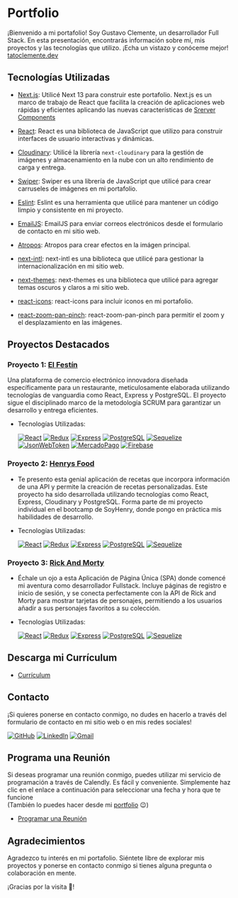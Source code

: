 # Portfolio

¡Bienvenido a mi portafolio! Soy Gustavo Clemente, un desarrollador Full Stack. En esta presentación, encontrarás información sobre mí, mis proyectos y las tecnologías que utilizo.
¡Echa un vistazo y conóceme mejor! [tatoclemente.dev](https://www.tatoclemente.dev/)

## Tecnologías Utilizadas

- [Next.js](https://nextjs.org/): Utilicé Next 13 para construir este portafolio. Next.js es un marco de trabajo de React que facilita la creación de aplicaciones web rápidas y eficientes aplicando las nuevas características de [Srerver Components](https://nextjs.org/docs/app/building-your-application/rendering/server-components)

- [React](https://reactjs.org/): React es una biblioteca de JavaScript que utilizo para construir interfaces de usuario interactivas y dinámicas.

- [Cloudinary](https://cloudinary.com/): Utilicé la librería `next-cloudinary` para la gestión de imágenes y almacenamiento en la nube con un alto rendimiento de carga y entrega.

- [Swiper](https://swiperjs.com/): Swiper es una librería de JavaScript que utilicé para crear carruseles de imágenes en mi portafolio.

- [Eslint](https://eslint.org/): Eslint es una herramienta que utilicé para mantener un código limpio y consistente en mi proyecto.

- [EmailJS](https://www.emailjs.com/): EmailJS para enviar correos electrónicos desde el formulario de contacto en mi sitio web.

- [Atropos](https://github.com/davidkpiano/atropos): Atropos para crear efectos en la imágen principal.

- [next-intl](https://github.com/vinissimus/next-intl): next-intl es una biblioteca que utilicé para gestionar la internacionalización en mi sitio web.

- [next-themes](https://github.com/pacocoursey/next-themes): next-themes es una biblioteca que utilicé para agregar temas oscuros y claros a mi sitio web.

- [react-icons](https://react-icons.github.io/react-icons/): react-icons para incluir iconos en mi portafolio.

- [react-zoom-pan-pinch](https://github.com/ben174/react-zoom-pan-pinch): react-zoom-pan-pinch para permitir el zoom y el desplazamiento en las imágenes.

## Proyectos Destacados

### Proyecto 1: [El Festín](https://pf-front-end-grupo3.vercel.app/)
Una plataforma de comercio electrónico innovadora diseñada específicamente para un restaurante, meticulosamente elaborada utilizando tecnologías de vanguardia como React, Express y PostgreSQL. El proyecto sigue el disciplinado marco de la metodología SCRUM para garantizar un desarrollo y entrega eficientes.
- Tecnologías Utilizadas:
  
  [![React](https://img.shields.io/badge/-React.Js-61DAFB?logo=react&logoColor=white&labelColor=101010)]()
  [![Redux](https://img.shields.io/badge/-Redux-764ABC?logo=redux&logoColor=white&labelColor=101010)]()
  [![Express](https://img.shields.io/badge/-Express-000000?logo=express&logoColor=white&labelColor=101010)]()
  [![PostgreSQL](https://img.shields.io/badge/PostgreSQL-4169E1?logo=postgresql&logoColor=white&labelColor=101010)]()
  [![Sequelize](https://img.shields.io/badge/Sequelize-52B0E7?logo=sequelize&logoColor=white&labelColor=101010)]()
  [![JsonWebToken](https://img.shields.io/badge/Json_Web_tokens-000000?logo=jsonwebtokens&logoColor=white&labelColor=101010)]()
  [![MercadoPago](https://img.shields.io/badge/Mercado_Pago-00B1EA?logo=mercadopago&logoColor=white&labelColor=101010)]()
  [![Firebase](https://img.shields.io/badge/Firebase-FFCA28?logo=firebase&logoColor=white&labelColor=101010)]()
  

### Proyecto 2: [Henrys Food](https://henrysfood.netlify.app/)
- Te presento esta genial aplicación de recetas que incorpora información de una API y permite la creación de recetas personalizadas. Este proyecto ha sido desarrollada utilizando tecnologías como React, Express, Cloudinary y PostgreSQL. Forma parte de mi proyecto individual en el bootcamp de SoyHenry, donde pongo en práctica mis habilidades de desarrollo.
- Tecnologías Utilizadas:
  
  [![React](https://img.shields.io/badge/-React.Js-61DAFB?logo=react&logoColor=white&labelColor=101010)]()
  [![Redux](https://img.shields.io/badge/-Redux-764ABC?logo=redux&logoColor=white&labelColor=101010)]()
  [![Express](https://img.shields.io/badge/-Express-000000?logo=express&logoColor=white&labelColor=101010)]()
  [![PostgreSQL](https://img.shields.io/badge/PostgreSQL-4169E1?logo=postgresql&logoColor=white&labelColor=101010)]()
  [![Sequelize](https://img.shields.io/badge/Sequelize-52B0E7?logo=sequelize&logoColor=white&labelColor=101010)]()

### Proyecto 3: [Rick And Morty](https://rickandmorty-five-ruby.vercel.app/)
- Échale un ojo a esta Aplicación de Página Única (SPA) donde comencé mi aventura como desarrollador Fullstack. Incluye páginas de registro e inicio de sesión, y se conecta perfectamente con la API de Rick and Morty para mostrar tarjetas de personajes, permitiendo a los usuarios añadir a sus personajes favoritos a su colección.
- Tecnologías Utilizadas:
  
  [![React](https://img.shields.io/badge/-React.Js-61DAFB?logo=react&logoColor=white&labelColor=101010)]()
  [![Redux](https://img.shields.io/badge/-Redux-764ABC?logo=redux&logoColor=white&labelColor=101010)]()
  [![Express](https://img.shields.io/badge/-Express-000000?logo=express&logoColor=white&labelColor=101010)]()
  [![PostgreSQL](https://img.shields.io/badge/PostgreSQL-4169E1?logo=postgresql&logoColor=white&labelColor=101010)]()
  [![Sequelize](https://img.shields.io/badge/Sequelize-52B0E7?logo=sequelize&logoColor=white&labelColor=101010)]()


## Descarga mi Currículum
- [Currículum](https://www.tatoclemente.dev/cv/Resume_GustavoClemente_Dev_Fullstack.pdf)

## Contacto

¡Si quieres ponerse en contacto conmigo, no dudes en hacerlo a través del formulario de contacto en mi sitio web o en mis redes sociales!

[![GitHub](https://img.shields.io/badge/GitHub-181717?logo=GitHub&logoColor=white&labelColor=101010)](https://github.com/tatoclemente)
[![LinkedIn](https://img.shields.io/badge/LinkedIn-0A66C2?logo=LinkedIn&logoColor=white&labelColor=101010)](https://linkedin.com/in/tatoclemente/)
[![Gmail](https://img.shields.io/badge/Gmail-EA4335?logo=Gmail&logoColor=white&labelColor=101010)](mailto:soytatoclemente@gmail.com?Subject=Contacto%20por%20colaboración)

## Programa una Reunión

Si deseas programar una reunión conmigo, puedes utilizar mi servicio de programación a través de Calendly. Es fácil y conveniente. Simplemente haz clic en el enlace a continuación para seleccionar una fecha y hora que te funcione <br/>(También lo puedes hacer desde mi [portfolio](https://www.tatoclemente.dev/) 😉)

- [Programar una Reunión](https://calendly.com/tatoclemente/meeteng-con-gustavo)

## Agradecimientos

Agradezco tu interés en mi portafolio. Siéntete libre de explorar mis proyectos y ponerse en contacto conmigo si tienes alguna pregunta o colaboración en mente.

¡Gracias por la visita 💙!

